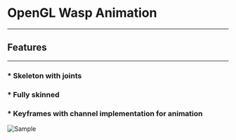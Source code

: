 # OpenGL Wasp Animation

___

## Features

___

### * Skeleton with joints
### * Fully skinned
### * Keyframes with channel implementation for animation

![Sample](https://i.imgur.com/mBjVeOY.gif)

